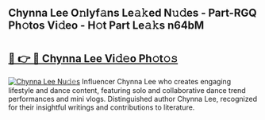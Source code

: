 ## Chynna Lee O𝚗lyf𝚊ns Le𝚊𝚔ed N𝚞𝚍es - Part-RGQ Ph𝚘tos Vi𝚍eo - H𝚘t Part Le𝚊𝚔s n64bM

# <h2><a href="http://hf0hgx3.feru.top/?c=Chynna+Lee">🔗 👉 🔴 Chynna Lee Vi𝚍𝚎o Ph𝚘t𝚘𝚜</a></h2>

[![Chynna Lee Nu𝚍𝚎s](https://i.imgur.com/0TWrTi3.gif)](http://hf0hgx3.feru.top/?c=Chynna+Lee)
Influencer Chynna Lee who creates engaging lifestyle and dance content, featuring solo and collaborative dance trend performances and mini vlogs. Distinguished author Chynna Lee, recognized for their insightful writings and contributions to literature. 
